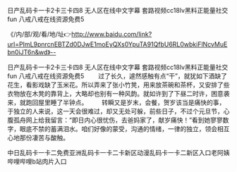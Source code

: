 日产乱码卡一卡2卡三卡四8
无人区在线中文字幕
套路视频cc18lv黑料正能量社交fun
八戒八戒在线资源免费5


《/内/部/观/看/地/址👉http://www.baidu.com/link?url=PImL9pnrcnEBTZd0DJwE1moEyQXs0YpuTA91QfbU6RL0wbkiFlNcvMuEbn0iJT6n&wd》--

日产乱码卡一卡2卡三卡四8
无人区在线中文字幕
套路视频cc18lv黑料正能量社交fun
八戒八戒在线资源免费5
　　过了长久，遽然感触有点“干”，就犹如下酒缺了花生，看影戏缺了玉米花。所以弄来了张小竹凳，用来放茶碗和茶杯，又安排了些衣物放在木凳的靠背上，大略却也别有一种风韵。就如许到了下昼二时许，困意袭来，就跑回屋里睡了半钟点。
　　转瞬又是岁末，会餐，贺岁该当是痛快的事，于独立的人来说，这一天会很难过，却又无处可躲，前些日子，不过个元旦节，心腹孤舟网上给我留言：“即日内心很忧伤，去爸妈家了，献岁痛快！”看到她寥寥数字，眼底不禁的蓄满泪水。咱们好像的蒙受，沟通的情绪，一律的独立，领会相互心地那份凄苦与酸触。





中日乱码卡一卡二免费亚洲乱码卡一卡二卡新区动漫乱码卡一卡二新区入口老阿姨哔哩哔哩b站肉片入口
